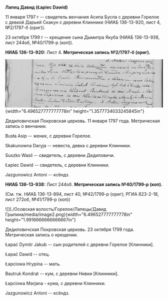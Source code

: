**Лапец Давид (Łapiec Dawid)**

11 января 1797 г -- свидетель венчания Асипа Бусла с деревни Горелое с
девкой Дарьей Скакун с деревни Клинники (НИАБ 136-13-920, лист 4,
№2/1797-б (ориг)).

23 октября 1799 г -- крещение сына Дымитра Якуба (НИАБ 136-13-938, лист
244об, №40/1799-р (коп)).

**НИАБ 136-13-920:** Лист 4. **Метрическая запись №2/1797-б (ориг).**

![](./media/1c04b9d18802a8c568949d590877e3f4687ccff6.png){width="6.496527777777778in"
height="1.3577734033245845in"}

Дедиловичская Покровская церковь. 11 января 1797 года. Метрическая
запись о венчании.

Busła Asip -- жених, с деревни Горелое.

Skakunowna Daryja -- невеста, девка с деревни Клинники.

Suszko Wasil -- свидетель, с деревни Дедиловичи.

Łapiec Dawid -- свидетель, с деревни Клинники.

Jazgunowicz Antoni -- ксёндз.

**НИАБ 136-13-938:** Лист 244об. **Метрическая запись №40/1799-р
(коп).**

(См. тж. НИАБ 136-13-894, лист 40, №42/1799-р (ориг); РГИА 823-2-18,
лист 272об, №41/1799-р (коп))

![](./Осовская волость/Горелое/Лапецы/Давид Грыпина/media/image2.png){width="6.496527777777778in"
height="1.9916666666666667in"}

Дедиловичская Покровская церковь. 23 октября 1799 года. Метрическая
запись о крещении.

Łapać Dymitr Jakub -- сын родителей с деревни Горелое \[Клинники\].

Łapać Dawid -- отец.

Łapciowa Hrypina -- мать.

Bautruk Kondrat -- кум, с деревни Нивки \[Клинники\].

Łapciowa Marjana - кума, с деревни Клинники.

Jazgunowicz Antoni -- ксёндз.
